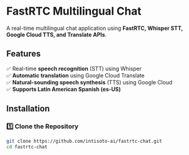 # FastRTC Multilingual Chat

A real-time multilingual chat application using **FastRTC, Whisper STT, Google Cloud TTS, and Translate APIs**.

## Features
✅ Real-time **speech recognition** (STT) using Whisper  
✅ **Automatic translation** using Google Cloud Translate  
✅ **Natural-sounding speech synthesis** (TTS) using Google Cloud  
✅ **Supports Latin American Spanish (es-US)**  

## Installation

### 1️⃣ Clone the Repository
```sh
git clone https://github.com/intisoto-ai/fastrtc-chat.git
cd fastrtc-chat

